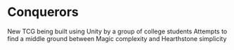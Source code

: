 # Conquerors
New TCG being built using Unity by a group of college students
Attempts to find a middle ground between Magic complexity and Hearthstone simplicity

